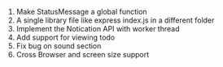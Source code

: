 1. Make StatusMessage a global function
3. A single library file like express index.js in a different folder
4. Implement the Notication API with worker thread
5. Add support for viewing todo
6. Fix bug on sound section
7. Cross Browser and screen size support

